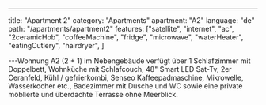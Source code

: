 ---

title: "Apartment 2"
category: "Apartments"
apartment: "A2"
language: "de"
path: "/apartments/apartment2"
features: ["satellite",
"internet",
"ac",
"2ceramicHob",
"coffeeMachine",
"fridge",
"microwave",
"waterHeater",
"eatingCutlery",
"hairdryer",
]

---Wohnung A2 (2 + 1) im Nebengebäude verfügt über 1 Schlafzimmer mit Doppelbett, Wohnküche mit Schlafcouch, 48" Smart LED Sat-Tv, 2er Ceranfeld, Kühl / gefrierkombi, Senseo Kaffeepadmaschine, Mikrowelle, Wasserkocher etc., Badezimmer mit Dusche und WC sowie eine private möblierte und überdachte Terrasse ohne Meerblick.
